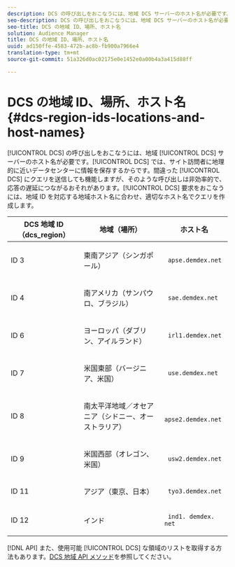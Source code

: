 ```yaml
---
description: DCS の呼び出しをおこなうには、地域 DCS サーバーのホスト名が必要です。DCS では、サイト訪問者に地理的に近いデータセンターに情報を保存するからです。間違った DCS にクエリを送信しても機能しますが、そのような呼び出しは非効率的で、応答の遅延につながるおそれがあります。DCS 要求をおこなうには、地域 ID を対応する地域ホスト名に合わせ、適切なホスト名でクエリを作成します。
seo-description: DCS の呼び出しをおこなうには、地域 DCS サーバーのホスト名が必要です。DCS では、サイト訪問者に地理的に近いデータセンターに情報を保存するからです。間違った DCS にクエリを送信しても機能しますが、そのような呼び出しは非効率的で、応答の遅延につながるおそれがあります。DCS 要求をおこなうには、地域 ID を対応する地域ホスト名に合わせ、適切なホスト名でクエリを作成します。
seo-title: DCS の地域 ID、場所、ホスト名
solution: Audience Manager
title: DCS の地域 ID、場所、ホスト名
uuid: ad150ffe-4583-472b-ac8b-fb900a7966e4
translation-type: tm+mt
source-git-commit: 51a326d0ac02175e0e1452e0a00b4a3a415d88ff

---
```



# DCS の地域 ID、場所、ホスト名 {#dcs-region-ids-locations-and-host-names}

[!UICONTROL DCS] の呼び出しをおこなうには、地域 [!UICONTROL DCS] サーバーのホスト名が必要です。[!UICONTROL DCS] では、サイト訪問者に地理的に近いデータセンターに情報を保存するからです。間違った [!UICONTROL DCS] にクエリを送信しても機能しますが、そのような呼び出しは非効率的で、応答の遅延につながるおそれがあります。[!UICONTROL DCS] 要求をおこなうには、地域 ID を対応する地域ホスト名に合わせ、適切なホスト名でクエリを作成します。

<table id="table_643212E4F9C64DFF9443904B01D89CB3"> 
 <thead> 
  <tr> 
   <th colname="col1" class="entry"> DCS 地域 ID（dcs_region） </th> 
   <th colname="col2" class="entry"> 地域（場所） </th> 
   <th colname="col3" class="entry"> ホスト名 </th> 
  </tr> 
 </thead>
 <tbody> 
  <tr> 
   <td colname="col1"> <p>ID 3 </p> </td> 
   <td colname="col2"> <p>東南アジア（シンガポール） </p> </td> 
   <td colname="col3"> <p> <code> apse.demdex.net</code> </p> </td> 
  </tr> 
  <tr> 
   <td colname="col1"> <p>ID 4 </p> </td> 
   <td colname="col2"> <p>南アメリカ（サンパウロ、ブラジル） </p> </td> 
   <td colname="col3"> <p> <code> sae.demdex.net</code> </p> </td> 
  </tr> 
  <tr> 
   <td colname="col1"> <p>ID 6 </p> </td> 
   <td colname="col2"> <p>ヨーロッパ（ダブリン、アイルランド） </p> </td> 
   <td colname="col3"> <p> <code> irl1.demdex.net</code> </p> </td> 
  </tr> 
  <tr> 
   <td colname="col1"> <p>ID 7 </p> </td> 
   <td colname="col2"> <p>米国東部（バージニア、米国） </p> </td> 
   <td colname="col3"> <p> <code> use.demdex.net</code> </p> </td> 
  </tr> 
  <tr> 
   <td colname="col1"> <p>ID 8 </p> </td> 
   <td colname="col2"> <p>南太平洋地域／オセアニア（シドニー、オーストラリア） </p> </td> 
   <td colname="col3"> <p> <code> apse2.demdex.net</code> </p> </td> 
  </tr> 
  <tr> 
   <td colname="col1"> <p>ID 9 </p> </td> 
   <td colname="col2"> <p>米国西部（オレゴン、米国） </p> </td> 
   <td colname="col3"> <p> <code> usw2.demdex.net</code> </p> </td> 
  </tr> 
  <tr> 
   <td colname="col1"> <p>ID 11 </p> </td> 
   <td colname="col2"> <p>アジア（東京、日本） </p> </td> 
   <td colname="col3"> <p> <code> tyo3.demdex.net</code> </p> </td> 
  </tr>
  <tr> 
   <td colname="col1"> <p>ID 12 </p> </td> 
   <td colname="col2"> <p>インド </p> </td> 
   <td colname="col3"> <p> <code> ind1. demdex. net</code> </p> </td> 
  </tr> 
 </tbody> 
</table>

[!DNL API] また、使用可能 [!UICONTROL DCS] な領域のリストを取得する方法もあります。[DCS 地域 API メソッド](../../../api/rest-api-main/aam-api-dcs-regions.md)を参照してください。